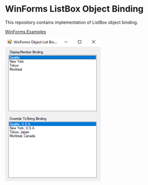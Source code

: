 # WinForms ListBox Object Binding

This repository contains implementation of ListBox object binding.

[WinForms Examples](https://github.com/NikolaGrujic91/WinForms-Examples)

![image missing](App.png "Application UI")